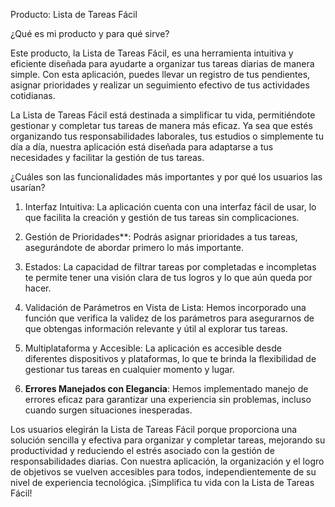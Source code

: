 Producto: Lista de Tareas Fácil

¿Qué es mi producto y para qué sirve?

Este producto, la Lista de Tareas Fácil, es una herramienta intuitiva y eficiente diseñada para ayudarte a organizar tus tareas diarias de manera simple. Con esta aplicación, puedes llevar un registro de tus pendientes, asignar prioridades y realizar un seguimiento efectivo de tus actividades cotidianas.

La Lista de Tareas Fácil está destinada a simplificar tu vida, permitiéndote gestionar y completar tus tareas de manera más eficaz. Ya sea que estés organizando tus responsabilidades laborales, tus estudios o simplemente tu día a día, nuestra aplicación está diseñada para adaptarse a tus necesidades y facilitar la gestión de tus tareas.

¿Cuáles son las funcionalidades más importantes y por qué los usuarios las usarían?

1. Interfaz Intuitiva: La aplicación cuenta con una interfaz fácil de usar, lo que facilita la creación y gestión de tus tareas sin complicaciones.

2. Gestión de Prioridades**: Podrás asignar prioridades a tus tareas, asegurándote de abordar primero lo más importante.

3. Estados: La capacidad de filtrar tareas por completadas e incompletas te permite tener una visión clara de tus logros y lo que aún queda por hacer.

4. Validación de Parámetros en Vista de Lista: Hemos incorporado una función que verifica la validez de los parámetros para asegurarnos de que obtengas información relevante y útil al explorar tus tareas.

5. Multiplataforma y Accesible: La aplicación es accesible desde diferentes dispositivos y plataformas, lo que te brinda la flexibilidad de gestionar tus tareas en cualquier momento y lugar.

6. **Errores Manejados con Elegancia**: Hemos implementado manejo de errores eficaz para garantizar una experiencia sin problemas, incluso cuando surgen situaciones inesperadas.

Los usuarios elegirán la Lista de Tareas Fácil porque proporciona una solución sencilla y efectiva para organizar y completar tareas, mejorando su productividad y reduciendo el estrés asociado con la gestión de responsabilidades diarias. Con nuestra aplicación, la organización y el logro de objetivos se vuelven accesibles para todos, independientemente de su nivel de experiencia tecnológica. ¡Simplifica tu vida con la Lista de Tareas Fácil!